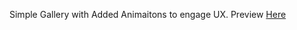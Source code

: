 Simple Gallery with Added Animaitons to engage UX. Preview [Here](http://codepen.io/phileflanagan/full/qagxvp/)